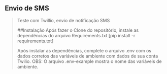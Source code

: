 ## Envio de SMS
> Teste com Twillio, envio de notificação SMS
>
> ##Instalação
> Após fazer o Clone do repositório, instale as dependências do arquivo Requirements.txt
> [pip install -r requirements.txt]
>
> Após instalar as dependências, complete o arquivo .env com os dados corretos das variáveis de ambiente
> com dados de sua conta Twilio.
> OBS: O arquivo .env-example mostra o nome das variáveis de ambiente.
